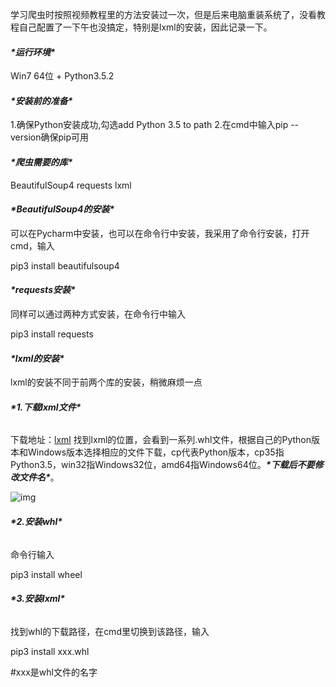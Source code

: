 学习爬虫时按照视频教程里的方法安装过一次，但是后来电脑重装系统了，没看教程自己配置了一下午也没搞定，特别是lxml的安装，因此记录一下。

#### ***\*运行环境\****

Win7 64位 + Python3.5.2

#### ***\*安装前的准备\****

1.确保Python安装成功,勾选add Python 3.5 to path
2.在cmd中输入pip --version确保pip可用

#### ***\*爬虫需要的库\****

BeautifulSoup4
requests
lxml

#### ***\*BeautifulSoup4的安装\****

可以在Pycharm中安装，也可以在命令行中安装，我采用了命令行安装，打开cmd，输入

pip3 install beautifulsoup4

#### ***\*requests安装\****

同样可以通过两种方式安装，在命令行中输入

pip3 install requests

#### ***\*lxml的安装\****

lxml的安装不同于前两个库的安装，稍微麻烦一点

###### ***\*1.下载lxml文件\****

下载地址：[lxml](#lxml)
找到lxml的位置，会看到一系列.whl文件，根据自己的Python版本和Windows版本选择相应的文件下载，cp代表Python版本，cp35指Python3.5，win32指Windows32位，amd64指Windows64位。***\*下载后不要修改文件名\****。

![img](D:\我的坚果云\笔记图片\wps1.jpg) 

###### ***\*2.安装whl\****

命令行输入

pip3 install wheel

###### ***\*3.安装lxml\****

找到whl的下载路径，在cmd里切换到该路径，输入

pip3 install xxx.whl

\#xxx是whl文件的名字

 